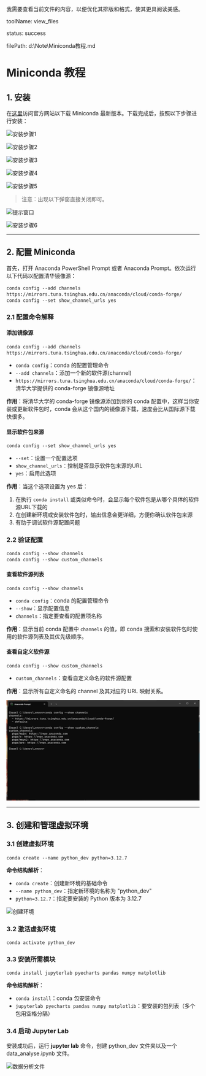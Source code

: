 


          
我需要查看当前文件的内容，以便优化其排版和格式，使其更具阅读美感。
        
            
toolName: view_files
            
status: success
          
            
filePath: d:\Note\Miniconda教程.md
          
# Miniconda 教程

## 1. 安装

在[这里](https://www.anaconda.com/download/success)访问官方网站以下载 Miniconda 最新版本。下载完成后，按照以下步骤进行安装：

![安装步骤1](Miniconda_1.png)

![安装步骤2](Miniconda_2.png)

![安装步骤3](Miniconda_3.png)

![安装步骤4](Miniconda_4.png)

![安装步骤5](Miniconda_5.png)

> 注意：出现以下弹窗直接关闭即可。

![提示窗口](proceed.png)

![安装步骤6](Miniconda_6.png)

---

## 2. 配置 Miniconda

首先，打开 Anaconda PowerShell Prompt 或者 Anaconda Prompt。依次运行以下代码以配置清华镜像源：

```shell
conda config --add channels https://mirrors.tuna.tsinghua.edu.cn/anaconda/cloud/conda-forge/
conda config --set show_channel_urls yes
```

### 2.1 配置命令解释

#### 添加镜像源

```shell
conda config --add channels https://mirrors.tuna.tsinghua.edu.cn/anaconda/cloud/conda-forge/
```

- `conda config`：conda 的配置管理命令
- `--add channels`：添加一个新的软件源(channel)
- `https://mirrors.tuna.tsinghua.edu.cn/anaconda/cloud/conda-forge/`：清华大学提供的 conda-forge 镜像源地址

**作用**：将清华大学的 conda-forge 镜像源添加到你的 conda 配置中，这样当你安装或更新软件包时，conda 会从这个国内的镜像源下载，速度会比从国际源下载快很多。

#### 显示软件包来源

```shell
conda config --set show_channel_urls yes
```

- `--set`：设置一个配置选项
- `show_channel_urls`：控制是否显示软件包来源的URL
- `yes`：启用此选项

**作用**：当这个选项设置为 yes 后：

1. 在执行 `conda install` 或类似命令时，会显示每个软件包是从哪个具体的软件源URL下载的
2. 在创建新环境或安装软件包时，输出信息会更详细，方便你确认软件包来源
3. 有助于调试软件源配置问题

### 2.2 验证配置

```shell
conda config --show channels
conda config --show custom_channels
```

#### 查看软件源列表

```shell
conda config --show channels
```

- `conda config`：conda 的配置管理命令
- `--show`：显示配置信息
- `channels`：指定要查看的配置项名称

**作用**：显示当前 conda 配置中 `channels` 的值，即 conda 搜索和安装软件包时使用的软件源列表及其优先级顺序。

#### 查看自定义软件源

```shell
conda config --show custom_channels
```

- `custom_channels`：查看自定义命名的软件源配置

**作用**：显示所有自定义命名的 channel 及其对应的 URL 映射关系。

![配置结果](images/channels.png)

---

## 3. 创建和管理虚拟环境

### 3.1 创建虚拟环境

```shell
conda create --name python_dev python=3.12.7
```

**命令结构解析**：

- `conda create`：创建新环境的基础命令
- `--name python_dev`：指定新环境的名称为 "python_dev"
- `python=3.12.7`：指定要安装的 Python 版本为 3.12.7

![创建环境](conda_activate.png)

### 3.2 激活虚拟环境

```shell
conda activate python_dev
```

### 3.3 安装所需模块

```shell
conda install jupyterlab pyecharts pandas numpy matplotlib
```

**命令结构解析**：

- `conda install`：conda 包安装命令
- `jupyterlab pyecharts pandas numpy matplotlib`：要安装的包列表（多个包用空格分隔）

### 3.4 启动 Jupyter Lab

安装成功后，运行 **jupyter lab** 命令，创建 python_dev 文件夹以及一个 data_analyse.ipynb 文件。

![数据分析文件](data_analyse.png)
        